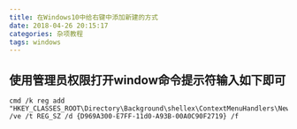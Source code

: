 ```yaml
---
title: 在Windows10中给右键中添加新建的方式
date: 2018-04-26 20:15:17
categories: 杂项教程
tags: windows
---
```

## 使用管理员权限打开window命令提示符输入如下即可 ##


    cmd /k reg add "HKEY_CLASSES_ROOT\Directory\Background\shellex\ContextMenuHandlers\New" /ve /t REG_SZ /d {D969A300-E7FF-11d0-A93B-00A0C90F2719} /f

